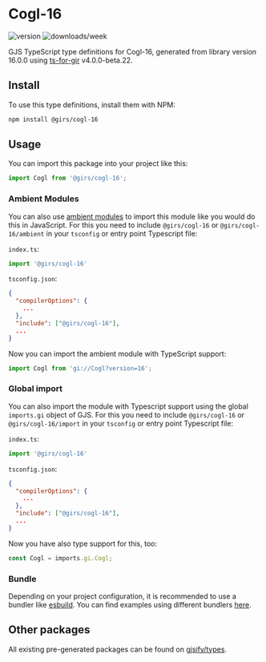 
# Cogl-16

![version](https://img.shields.io/npm/v/@girs/cogl-16)
![downloads/week](https://img.shields.io/npm/dw/@girs/cogl-16)


GJS TypeScript type definitions for Cogl-16, generated from library version 16.0.0 using [ts-for-gir](https://github.com/gjsify/ts-for-gir) v4.0.0-beta.22.


## Install

To use this type definitions, install them with NPM:
```bash
npm install @girs/cogl-16
```

## Usage

You can import this package into your project like this:
```ts
import Cogl from '@girs/cogl-16';
```

### Ambient Modules

You can also use [ambient modules](https://github.com/gjsify/ts-for-gir/tree/main/packages/cli#ambient-modules) to import this module like you would do this in JavaScript.
For this you need to include `@girs/cogl-16` or `@girs/cogl-16/ambient` in your `tsconfig` or entry point Typescript file:

`index.ts`:
```ts
import '@girs/cogl-16'
```

`tsconfig.json`:
```json
{
  "compilerOptions": {
    ...
  },
  "include": ["@girs/cogl-16"],
  ...
}
```

Now you can import the ambient module with TypeScript support: 

```ts
import Cogl from 'gi://Cogl?version=16';
```

### Global import

You can also import the module with Typescript support using the global `imports.gi` object of GJS.
For this you need to include `@girs/cogl-16` or `@girs/cogl-16/import` in your `tsconfig` or entry point Typescript file:

`index.ts`:
```ts
import '@girs/cogl-16'
```

`tsconfig.json`:
```json
{
  "compilerOptions": {
    ...
  },
  "include": ["@girs/cogl-16"],
  ...
}
```

Now you have also type support for this, too:

```ts
const Cogl = imports.gi.Cogl;
```

### Bundle

Depending on your project configuration, it is recommended to use a bundler like [esbuild](https://esbuild.github.io/). You can find examples using different bundlers [here](https://github.com/gjsify/ts-for-gir/tree/main/examples).

## Other packages

All existing pre-generated packages can be found on [gjsify/types](https://github.com/gjsify/types).

